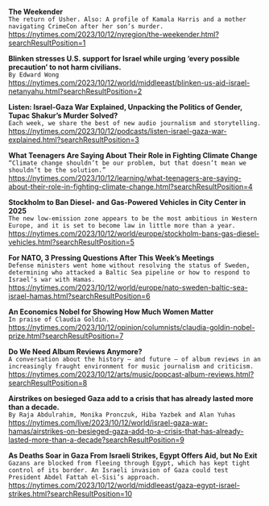 **The Weekender**\
`The return of Usher. Also: A profile of Kamala Harris and a mother navigating CrimeCon after her son’s murder.`\
https://nytimes.com/2023/10/12/nyregion/the-weekender.html?searchResultPosition=1

**Blinken stresses U.S. support for Israel while urging ‘every possible precaution’ to not harm civilians.**\
`By Edward Wong`\
https://nytimes.com/2023/10/12/world/middleeast/blinken-us-aid-israel-netanyahu.html?searchResultPosition=2

**Listen: Israel-Gaza War Explained, Unpacking the Politics of Gender, Tupac Shakur’s Murder Solved?**\
`Each week, we share the best of new audio journalism and storytelling.`\
https://nytimes.com/2023/10/12/podcasts/listen-israel-gaza-war-explained.html?searchResultPosition=3

**What Teenagers Are Saying About Their Role in Fighting Climate Change**\
`“Climate change shouldn’t be our problem, but that doesn’t mean we shouldn’t be the solution.”`\
https://nytimes.com/2023/10/12/learning/what-teenagers-are-saying-about-their-role-in-fighting-climate-change.html?searchResultPosition=4

**Stockholm to Ban Diesel- and Gas-Powered Vehicles in City Center in 2025**\
`The new low-emission zone appears to be the most ambitious in Western Europe, and it is set to become law in little more than a year.`\
https://nytimes.com/2023/10/12/world/europe/stockholm-bans-gas-diesel-vehicles.html?searchResultPosition=5

**For NATO, 3 Pressing Questions After This Week’s Meetings**\
`Defense ministers went home without resolving the status of Sweden, determining who attacked a Baltic Sea pipeline or how to respond to Israel’s war with Hamas.`\
https://nytimes.com/2023/10/12/world/europe/nato-sweden-baltic-sea-israel-hamas.html?searchResultPosition=6

**An Economics Nobel for Showing How Much Women Matter**\
`In praise of Claudia Goldin.`\
https://nytimes.com/2023/10/12/opinion/columnists/claudia-goldin-nobel-prize.html?searchResultPosition=7

**Do We Need Album Reviews Anymore?**\
`A conversation about the history — and future — of album reviews in an increasingly fraught environment for music journalism and criticism.`\
https://nytimes.com/2023/10/12/arts/music/popcast-album-reviews.html?searchResultPosition=8

**Airstrikes on besieged Gaza add to a crisis that has already lasted more than a decade.**\
`By Raja Abdulrahim, Monika Pronczuk, Hiba Yazbek and Alan Yuhas`\
https://nytimes.com/live/2023/10/12/world/israel-gaza-war-hamas/airstrikes-on-besieged-gaza-add-to-a-crisis-that-has-already-lasted-more-than-a-decade?searchResultPosition=9

**As Deaths Soar in Gaza From Israeli Strikes, Egypt Offers Aid, but No Exit**\
`Gazans are blocked from fleeing through Egypt, which has kept tight control of its border. An Israeli invasion of Gaza could test President Abdel Fattah el-Sisi’s approach.`\
https://nytimes.com/2023/10/12/world/middleeast/gaza-egypt-israel-strikes.html?searchResultPosition=10

